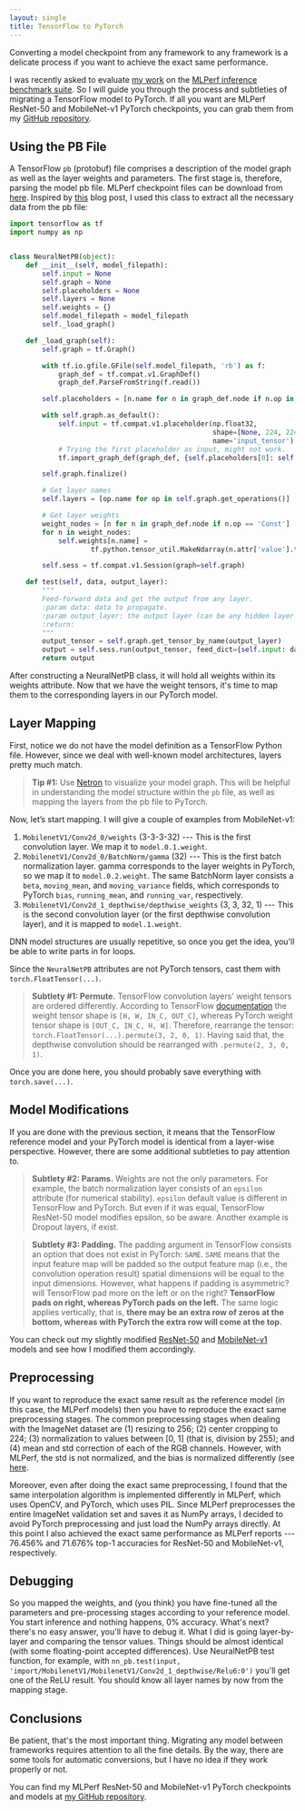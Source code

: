 ```yaml
---
layout: single
title: TensorFlow to PyTorch
---
```


Converting a model checkpoint from any framework to any framework is a delicate process if you want to achieve the exact same performance.

I was recently asked to evaluate [my work](https://arxiv.org/abs/2004.09309) on the [MLPerf inference benchmark suite](https://arxiv.org/abs/1911.02549).
So I will guide you through the process and subtleties of migrating a TensorFlow model to PyTorch.
If all you want are MLPerf ResNet-50 and MobileNet-v1 PyTorch checkpoints, you can grab them from my [GitHub repository](https://github.com/gilshm/mlperf-pytorch).

## Using the PB File

A TensorFlow `pb` (protobuf) file comprises a description of the model graph as well as the layer weights and parameters.
The first stage is, therefore, parsing the model pb file.
MLPerf checkpoint files can be download from [here](https://github.com/mlperf/inference/tree/master/vision/classification_and_detection).
Inspired by [this](https://leimao.github.io/blog/Save-Load-Inference-From-TF2-Frozen-Graph/) blog post, I used this class to extract all the necessary data from the pb file:
```python
import tensorflow as tf
import numpy as np


class NeuralNetPB(object):
    def __init__(self, model_filepath):
        self.input = None
        self.graph = None
        self.placeholders = None
        self.layers = None
        self.weights = {}
        self.model_filepath = model_filepath
        self._load_graph()

    def _load_graph(self):
        self.graph = tf.Graph()

        with tf.io.gfile.GFile(self.model_filepath, 'rb') as f:
            graph_def = tf.compat.v1.GraphDef()
            graph_def.ParseFromString(f.read())

        self.placeholders = [n.name for n in graph_def.node if n.op in ('Placeholder')]

        with self.graph.as_default():
            self.input = tf.compat.v1.placeholder(np.float32,
                                                  shape=[None, 224, 224, 3],
                                                  name='input_tensor')
            # Trying the first placeholder as input, might not work.
            tf.import_graph_def(graph_def, {self.placeholders[0]: self.input})

        self.graph.finalize()

        # Get layer names
        self.layers = [op.name for op in self.graph.get_operations()]

        # Get layer weights
        weight_nodes = [n for n in graph_def.node if n.op == 'Const']
        for n in weight_nodes:
            self.weights[n.name] =
                    tf.python.tensor_util.MakeNdarray(n.attr['value'].tensor)

        self.sess = tf.compat.v1.Session(graph=self.graph)

    def test(self, data, output_layer):
        """
        Feed-forward data and get the output from any layer.
        :param data: data to propagate.
        :param output_layer: the output layer (can be any hidden layer for debug).
        :return:
        """
        output_tensor = self.graph.get_tensor_by_name(output_layer)
        output = self.sess.run(output_tensor, feed_dict={self.input: data})
        return output
```

After constructing a NeuralNetPB class, it will hold all weights within its weights attribute.
Now that we have the weight tensors, it's time to map them to the corresponding layers in our PyTorch model.

## Layer Mapping
First, notice we do not have the model definition as a TensorFlow Python file.
However, since we deal with well-known model architectures, layers pretty much match.

> **Tip #1:** Use [Netron](https://lutzroeder.github.io/netron/) to visualize your model graph.
> This will be helpful in understanding the model structure within the `pb` file, as well as mapping the layers from the pb file to PyTorch.

Now, let’s start mapping. I will give a couple of examples from MobileNet-v1:
1. `MobilenetV1/Conv2d_0/weights` (3-3-3-32) --- This is the first convolution layer. We map it to `model.0.1.weight`.
2. `MobilenetV1/Conv2d_0/BatchNorm/gamma` (32) --- This is the first batch normalization layer. gamma corresponds to the layer weights in PyTorch, so we map it to `model.0.2.weight`. The same BatchNorm layer consists a `beta`, `moving_mean`, and `moving_variance` fields, which corresponds to PyTorch `bias`, `running_mean`, and `running_var`, respectively.
3. `MobilenetV1/Conv2d_1_depthwise/depthwise_weights` (3, 3, 32, 1) --- This is the second convolution layer (or the first depthwise convolution layer), and it is mapped to `model.1.weight`.

DNN model structures are usually repetitive, so once you get the idea, you'll be able to write parts in for loops.

Since the `NeuralNetPB` attributes are not PyTorch tensors, cast them with `torch.FloatTensor(...)`.

> **Subtlety #1: Permute.** TensorFlow convolution layers' weight tensors are ordered differently.
> According to TensorFlow [documentation](https://www.tensorflow.org/api_docs/python/tf/nn/conv2d) the weight tensor shape is `[H, W, IN_C, OUT_C]`, whereas PyTorch weight tensor shape is `[OUT_C, IN_C, H, W]`.
> Therefore, rearrange the tensor: `torch.FloatTensor(...).permute(3, 2, 0, 1)`.
> Having said that, the depthwise convolution should be rearranged with `.permute(2, 3, 0, 1)`.

Once you are done here, you should probably save everything with `torch.save(...)`.

## Model Modifications
If you are done with the previous section, it means that the TensorFlow reference model and your PyTorch model is identical from a layer-wise perspective.
However, there are some additional subtleties to pay attention to.

> **Subtlety #2: Params.** Weights are not the only parameters.
> For example, the batch normalization layer consists of an `epsilon` attribute (for numerical stability).
> `epsilon` default value is different in TensorFlow and PyTorch.
> But even if it was equal, TensorFlow ResNet-50 model modifies epsilon, so be aware.
> Another example is Dropout layers, if exist.

> **Subtlety #3: Padding.** The padding argument in TensorFlow consists an option that does not exist in PyTorch: `SAME`.
> `SAME` means that the input feature map will be padded so the output feature map (i.e., the convolution operation result) spatial dimensions will be equal to the input dimensions.
> However, what happens if padding is asymmetric? will TensorFlow pad more on the left or on the right?
> **TensorFlow pads on right, whereas PyTorch pads on the left.**
> The same logic applies vertically, that is, **there may be an extra row of zeros at the bottom, whereas with PyTorch the extra row will come at the top.**

You can check out my slightly modified [ResNet-50](https://github.com/gilshm/mlperf-pytorch/blob/master/models/resnet.py) and [MobileNet-v1](https://github.com/gilshm/mlperf-pytorch/blob/master/models/mobilenet_v1.py) models and see how I modified them accordingly.

## Preprocessing
If you want to reproduce the exact same result as the reference model (in this case, the MLPerf models) then you have to reproduce the exact same preprocessing stages.
The common preprocessing stages when dealing with the ImageNet dataset are (1) resizing to 256; (2) center cropping to 224; (3) normalization to values between [0, 1] (that is, division by 255); and (4) mean and std correction of each of the RGB channels. However, with MLPerf, the std is not normalized, and the bias is normalized differently (see [here](https://github.com/mlperf/inference/blob/master/vision/classification_and_detection/python/dataset.py).

Moreover, even after doing the exact same preprocessing, I found that the same interpolation algorithm is implemented differently in MLPerf, which uses OpenCV, and PyTorch, which uses PIL.
Since MLPerf preprocesses the entire ImageNet validation set and saves it as NumPy arrays, I decided to avoid PyTorch preprocessing and just load the NumPy arrays directly.
At this point I also achieved the exact same performance as MLPerf reports --- 76.456% and 71.676% top-1 accuracies for ResNet-50 and MobileNet-v1, respectively.

## Debugging
So you mapped the weights, and (you think) you have fine-tuned all the parameters and pre-processing stages according to your reference model.
You start inference and nothing happens, 0% accuracy. What's next? there's no easy answer, you'll have to debug it.
What I did is going layer-by-layer and comparing the tensor values.
Things should be almost identical (with some floating-point accepted differences).
Use NeuralNetPB test function, for example, with `nn_pb.test(input, 'import/MobilenetV1/MobilenetV1/Conv2d_1_depthwise/Relu6:0')` you'll get one of the ReLU result.
You should know all layer names by now from the mapping stage.

## Conclusions
Be patient, that's the most important thing.
Migrating any model between frameworks requires attention to all the fine details.
By the way, there are some tools for automatic conversions, but I have no idea if they work properly or not.

You can find my MLPerf ResNet-50 and MobileNet-v1 PyTorch checkpoints and models at [my GitHub repository](https://github.com/gilshm/mlperf-pytorch).



















